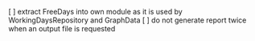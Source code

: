 [ ] extract FreeDays into own module as it is used by WorkingDaysRepository and GraphData
[ ] do not generate report twice when an output file is requested